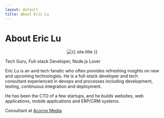 ```yaml
---
layout: default
title: About Eric Lu
---
```


<div class="post">
	<h1 class="pageTitle">About Eric Lu</h1>
	<div style="text-align:center">
		<img src="//www.gravatar.com/avatar/343222fa56219452d0bd15e53d5c9dbe?s=160" alt="{{ site.title }}">
	</div>
	<p class="intro">Tech Guru, Full-stack Developer, Node.js Lover</p>
	<p>Eric Lu is an avid tech fanatic who often provides refreshing insights on new and upcoming technologies. He is a full-stack developer and tech consultant experienced in devops and processes including development, testing, continuous integration and deployment.</p>
	<p>He has been the CTO of a few startups, and he builds websites, web applications, mobile applications and ERP/CRM systems.</p>
	<p>Consultant at <a href="http://www.acornomedia.com">Acorno Media</a></p>
</div>
